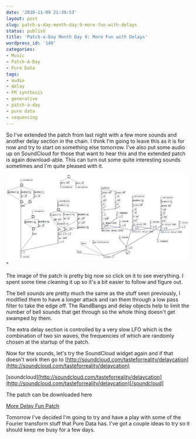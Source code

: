 ```yaml
---
date: '2010-11-09 21:30:53'
layout: post
slug: patch-a-day-month-day-9-more-fun-with-delays
status: publish
title: 'Patch-a-Day Month Day 9: More Fun with Delays'
wordpress_id: '140'
categories:
- Music
- Patch-A-Day
- Pure Data
tags:
- audio
- delay
- FM synthesis
- generative
- patch-a-day
- pure data
- sequencing
---
```


So I've extended the patch from last night with a few more sounds and another delay section in the chain. I think I'm going to leave this as it is for now and try to start on something else tomorrow. I've also put some audio up on SoundCloud for those that want to hear this and the extended patch is again download-able. This can turn out some quite interesting sounds sometimes and I'm quite pleased with it.



![More Delay Fun](/a/2010-11-09-patch-a-day-month-day-9-more-fun-with-delays/09-MoreDelayFun.png)"

The image of the patch is pretty big now so click on it to see everything. I spent some time cleaning it up so it's a bit easier to follow and figure out.

The bell sounds are pretty much the same as the stuff seen previously, I modified them to have a longer attack and ran them through a low pass filter to take the edge off. The RandBangs and delay objects help to limit the number of bell sounds that get through so the whole thing doesn't get swamped by them.

The extra delay section is controlled by a very slow LFO which is the combination of two sin waves, the frequencies of which are randomly chosen at the startup of the patch.

Now for the sounds, let's try the SoundCloud widget again and if that doesn't work then go to [http://soundcloud.com/tasteforreality/delaycation](http://soundcloud.com/tasteforreality/delaycation)

[soundcloud][http://soundcloud.com/tasteforreality/delaycation](http://soundcloud.com/tasteforreality/delaycation)[/soundcloud]

The patch can be downloaded here

[More Delay Fun Patch](/a/2010-11-09-patch-a-day-month-day-9-more-fun-with-delays/09-MoreDelayFun.zip)

Tomorrow I've decided I'm going to try and have a play with some of the Fourier transform stuff that Pure Data has. I've got a couple ideas to try so it should keep me busy for a few days.
